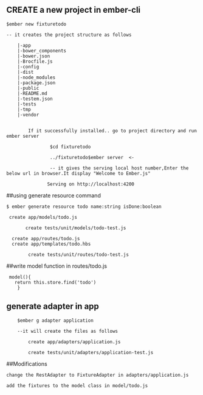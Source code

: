 ## CREATE a new project in ember-cli

	$ember new fixturetodo

	-- it creates the project structure as follows

		|-app
		|-bower_components
		|-bower.json
		|-Brocfile.js
		|-config
		|-dist
		|-node_modules
		|-package.json
		|-public
		|-README.md
		|-testem.json
		|-tests
		|-tmp
		|-vendor


			If it successfully installed.. go to project directory and run ember server

					$cd fixturetodo

					../fixturetodo$ember server  <-

					-- it gives the serving local host number,Enter the below url in browser.It display "Welcome to Ember.js"

				   Serving on http://localhost:4200

##using generate resource command

	$ ember generate resource todo name:string isDone:boolean

	 create app/models/todo.js

		   create tests/unit/models/todo-test.js

	  create app/routes/todo.js
	  create app/templates/todo.hbs

			create tests/unit/routes/todo-test.js

##write model function in routes/todo.js

	 model(){
	   return this.store.find('todo')
		}

## generate adapter in app

		$ember g adapter application

		--it will create the files as follows

			create app/adapters/application.js

			create tests/unit/adapters/application-test.js

##Modifications

	change the RestAdapter to FixtureAdapter in adapters/application.js

	add the fixtures to the model class in model/todo.js
